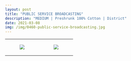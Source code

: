 ```yaml
---
layout: post
title: "PUBLIC SERVICE BROADCASTING"
description: "MEDIUM | Preshrunk 100% Cotton | District"
date: 2021-03-08
img: /img/0460-public-service-broadcasting.jpg
---
```




<table style="width:100%;"><tr><td style="vertical-align:top;">
      <figure class="tmblr-full" data-orig-height="2048" data-orig-width="1365" data-orig-src="https://concertshirts.netlify.app/shirts/0460/0460-01.jpg"><img src="https://64.media.tumblr.com/cb73b9fc0b8d73379a5fbeffe6984983/8b63880e70c119db-38/s540x810/d03ed080a3247f2a6e03d16092fb59f6b3c9ec30.jpg" data-orig-height="2048" data-orig-width="1365" data-orig-src="https://concertshirts.netlify.app/shirts/0460/0460-01.jpg"/></figure></td>
    <td style="vertical-align:top;">
      <figure class="tmblr-full" data-orig-height="2048" data-orig-width="1365" data-orig-src="https://concertshirts.netlify.app/shirts/0460/0460-02.jpg"><img src="https://64.media.tumblr.com/c6029965132b99172809e0391b41de49/8b63880e70c119db-e1/s540x810/71cf7d094051a824e87a495fb34682b475d1a7eb.jpg" data-orig-height="2048" data-orig-width="1365" data-orig-src="https://concertshirts.netlify.app/shirts/0460/0460-02.jpg"/></figure></td>
  </tr></table>
